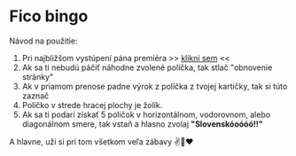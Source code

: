 # Fico bingo

Návod na použitie:

1. Pri najbližšom vystúpení pána premiéra >> [klikni sem](http://www.bullshitbingo.net/cards/custom/?title=Fico+Bingo&exclamation=Slovenskóoóóó%21%21&free_square=SOROS&terms=Radičovej+vláda%0D%0AMikloš%0D%0ADzurinda%0D%0AMajdan%0D%0AHyeny%0D%0AProstitútky%0D%0ABordel%0D%0ASlovensku+sa+dar%C3%AD%0D%0AMakroekonomické+ukazatele%0D%0AMDŽ%0D%0AOpoz%C3%ADcia%0D%0AIlumináti%0D%0AÚžern%C3%ADk%0D%0AStrategický+partner%0D%0AZahraničný+rukopis%0D%0APrezident%0D%0ADlažobné+kocky%0D%0APolitický+kapitál%0D%0APrevrat%0D%0AÚstavný+súd%0D%0AÚstava%0D%0ANespávam%0D%0AZvarky%0D%0APracujem+deň-noc%0D%0ANajlepš%C3%AD+minister%0D%0AÚtok+na+vládu%0D%0AÚspešné+predsedn%C3%ADctvo%0D%0AÚtok+na+predsedn%C3%ADctvo%0D%0ATanec+na+hroboch%0D%0ABezpečnostná+rada%0D%0ABirmovka%0D%0AŠtátny+dlh%0D%0AUtečenci%0D%0APravicová+vláda%0D%0ABratislavská+kaviareň%0D%0ADaňový+experiment%0D%0ANie+je+žiadnym+tajomstvom%0D%0AScientológ%0D%0AVrece+zemiakov%0D%0AV+súlade+s+ústavou%0D%0AExpertná+komisia%0D%0APani+redaktorka%0D%0APán+redaktor%0D%0APosvätná+krava%0D%0AAbsolútne+štandardné%0D%0ANadštandardne+vysoké+pr%C3%ADjmy%0D%0AMiliardové+zisky%0D%0AMusia+platiť+viac%0D%0AAko+koza+nôž%0D%0AFinančné+skupiny%0D%0AVlastizrada%0D%0AProvokácia+najhrubšieho+zrna%0D%0ANa+rozdiel+od+vás%0D%0ANarobia+sa+ako+hovädá%0D%0AMatovič%0D%0ASul%C3%ADk%0D%0ASprostosti%0D%0AHlúposti%0D%0AVlastnou+hlavou%0D%0ASa+nat%C3%ADska+otázka%0D%0AStále+plat%C3%AD+môj+výrok%0D%0ASociálny+štát%0D%0AIstoty%0D%0AZákerný+a+premyslený+útok%0D%0ANormálni+ľudia%0D%0AVytĺkať+kapitál%0D%0AImigranti%0D%0AMajstri+v+populizme%0D%0ALegit%C3%ADmne+prostriedky%0D%0AKráľ+Starých+Slovákov%0D%0ASvätopluk%0D%0AJuraj+Jánoš%C3%ADk%0D%0AZákladom+nášho+úspechu+je%0D%0APolicajný+zbor%0D%0AProkuratúra%0D%0AAsistentka%0D%0AAj+vrabce+na+streche%0D%0ADiaľnica+do+Koš%C3%ADc%0D%0ANechajme+v+kľude+pracovať%0D%0ASociálna+demokracia%0D%0ASlovenské+Elektrárne%0D%0AZlepenec%0D%0AHulvátskym+spôsobom+atakujete%0D%0ALen+idiot) <<
2. Ak sa ti nebudú páčiť náhodne zvolené políčka, tak stlač "obnovenie stránky"
3. Ak v priamom prenose padne výrok z políčka z tvojej kartičky, tak si túto zaznač
4. Políčko v strede hracej plochy je žolík.
5. Ak sa ti podarí získať 5 políčok v horizontálnom, vodorovnom, alebo diagonálnom smere, tak vstaň a hlasno zvolaj **"Slovenskóoóóó!!"**

A hlavne, uži si pri tom všetkom veľa zábavy ✌️🍿❤️

